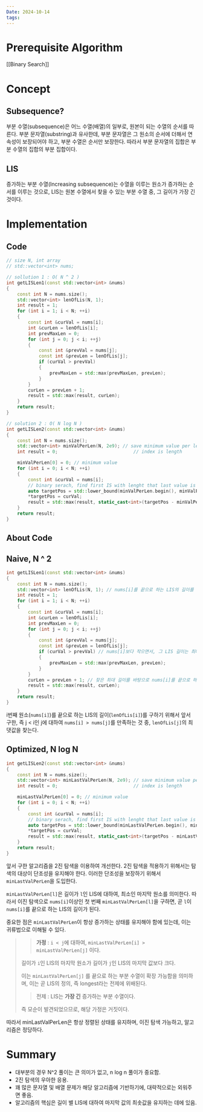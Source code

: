 ```yaml
---
Date: 2024-10-14
tags:
---
```

# Prerequisite Algorithm
[[Binary Search]]
# Concept

## Subsequence?
부분 수열(subsequence)은 어느 수열(배열)의 일부로, 원본이 되는 수열의 순서를 따른다. 부분 문자열(substring)과 유사한데, 부분 문자열은 그 원소의 순서에 더해서 연속성이 보장되어야 하고, 부분 수열은 순서만 보장한다. 따라서 부분 문자열의 집합은 부분 수열의 집합의 부분 집합이다.

## LIS
증가하는 부분 수열(Increasing subsequence)는 수열을 이루는 원소가 증가하는 순서를 이루는 것으로, LIS는 원본 수열에서 찾을 수 있는 부분 수열 중, 그 길이가 가장 긴 것이다.

# Implementation

## Code

``` C++
// size N, int array
// std::vector<int> nums;

// sollution 1 : O( N ^ 2 )
int getLISLen1(const std::vector<int> &nums)
{
	const int N = nums.size();
	std::vector<int> lenOfLis(N, 1);
	int result = 1;
	for (int i = 1; i < N; ++i)
	{
		const int &curVal = nums[i];
		int &curLen = lenOfLis[i];
		int prevMaxLen = 0;
		for (int j = 0; j < i; ++j)
		{
			const int &prevVal = nums[j];
			const int &prevLen = lenOfLis[j];
			if (curVal > prevVal)
			{
				prevMaxLen = std::max(prevMaxLen, prevLen);
			}
		}
		curLen = prevLen + 1;
		result = std::max(result, curLen);
	}
	return result;
}

// solution 2 : O( N log N )
int getLISLen2(const std::vector<int> &nums)
{
	const int N = nums.size();
	std::vector<int> minValPerLen(N, 2e9); // save minimum value per lenght of IS
    int result = 0;                            // index is length

	minValPerLen[0] = 0; // minimum value
	for (int i = 0; i < N; ++i)
	{
		const int &curVal = nums[i];
		// binary serach, find first IS with lenght that last value is greater than curVal.
		auto targetPos = std::lower_bound(minValPerLen.begin(), minValPerLen.end(), curVal);
		*targetPos = curVal;
        result = std::max(result, static_cast<int>(targetPos - minValPerLen.begin()));
	}
	return result;
}

```

## About Code

## Naive, N ^ 2

``` C++
int getLISLen1(const std::vector<int> &nums)
{
	const int N = nums.size();
	std::vector<int> lenOfLis(N, 1); // nums[i]를 끝으로 하는 LIS의 길이를 저장
	int result = 1;
	for (int i = 1; i < N; ++i)
	{
		const int &curVal = nums[i];
		int &curLen = lenOfLis[i];
		int prevMaxLen = 0;
		for (int j = 0; j < i; ++j)
		{
			const int &prevVal = nums[j];
			const int &prevLen = lenOfLis[j];
			if (curVal > prevVal) // nums[i]보다 작으면서, 그 LIS 길이는 최대인 j 찾기
			{
				prevMaxLen = std::max(prevMaxLen, prevLen);
			}
		}
		curLen = prevLen + 1; // 찾은 최대 길이를 바탕으로 nums[i]를 끝으로 하는 LIS 업데이트
		result = std::max(result, curLen);
	}
	return result;
}
```
i번째 원소(``nums[i]``)를 끝으로 하는 LIS의 길이(``lenOfLis[i]``)를 구하기 위해서 앞서 구한, 즉 j < i인 j에 대하여 ``nums[i] > nums[j]``를 만족하는 것 중, ``lenOfLis[j]``의 최댓값을 찾는다.
## Optimized, N log N

``` C++
int getLISLen2(const std::vector<int> &nums)
{
	const int N = nums.size();
	std::vector<int> minLastValPerLen(N, 2e9); // save minimum value per lenght of IS
    int result = 0;                            // index is length

	minLastValPerLen[0] = 0; // minimum value
	for (int i = 0; i < N; ++i)
	{
		const int &curVal = nums[i];
		// binary serach, find first IS with lenght that last value is greater than curVal.
		auto targetPos = std::lower_bound(minLastValPerLen.begin(), minLastValPerLen.end(), curVal);
		*targetPos = curVal;
        result = std::max(result, static_cast<int>(targetPos - minLastValPerLen.begin()));
	}
	return result;
}
```
앞서 구한 알고리즘을 2진 탐색을 이용하여 개선한다. 2진 탐색을 적용하기 위해서는 탐색의 대상이 단조성을 유지해야 한다. 이러한 단조성을 보장하기 위해서 ``minLastValPerLen``을 도입한다.

``minLastValPerLen[l]``은 길이가 ``l``인 LIS에 대하여, 최소인 마지막 원소를 의미한다. 따라서 이진 탐색으로 ``nums[i]``이상인 첫 번째 ``minLastValPerLen[l]``을 구하면, 곧 ``l``이 ``nums[i]``를 끝으로 하는 LIS의 길이가 된다.

중요한 점은 ``minLastValPerLen``이 항상 증가하는 상태를 유지해야 함에 있는데, 이는 귀류법으로 이해될 수 있다.
> > **가정** : ``i < j``에 대하여, ``minLastValPerLen[i] > minLastValPerLen[j]`` 이다.
> 
> 길이가 ``i``인 LIS의 마지막 원소가 길이가 ``j``인 LIS의 마지막 값보다 크다.
> 
> 이는 ``minLastValPerLen[j]`` 를 끝으로 하는 부분 수열이 확장 가능함을 의미하며, 이는 곧 LIS의 정의, 즉 longest라는 전제에 위배된다.
>
> > 전제 : LIS는 **가장 긴** 증가하는 부분 수열이다.
>
>즉 모순이 발견되었으므로, 해당 가정은 거짓이다.

따라서 minLastValPerLen은 항상 정렬된 상태를 유지하며, 이진 탐색 가능하고, 알고리즘은 정당하다.
# Summary
- 대부분의 경우 N^2 풀이는 큰 의미가 없고, n log n 풀이가 중요함.
- 2진 탐색의 우아한 응용.
- 꽤 많은 문자열 및 배열 문제가 해당 알고리즘에 기반하기에, 대략적으로는 외워주면 좋음.
- 알고리즘의 핵심은 길이 별 LIS에 대하여 마지막 값의 최솟값을 유지하는 데에 있음.